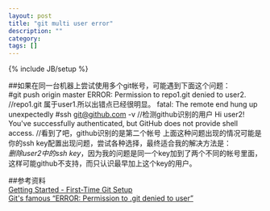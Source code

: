 ```yaml
---
layout: post
title: "git multi user error"
description: ""
category: 
tags: []
---
```

{% include JB/setup %}


##如果在同一台机器上尝试使用多个git帐号，可能遇到下面这个问题：  
	#git push origin master
	ERROR: Permission to repo1.git denied to user2.		//repo1.git 属于user1.所以出错点已经很明显。
	fatal: The remote end hung up unexpectedly
	#ssh git@github.com -v	//检测github识别的用户
	Hi user2! You've successfully authenticated, but GitHub does not provide shell access.	//看到了吧，github识别的是第二个帐号
上面这种问题出现的情况可能是你的ssh key配置出现问题，尝试各种选择，最终适合我的解决方法是：  
*删除user2中的ssh key*，因为我的问题是同一个key加到了两个不同的帐号里面，这样可能github不支持，而只认识最早加上这个key的用户。  


##参考资料  
[Getting Started - First-Time Git Setup](http://git-scm.com/book/en/Getting-Started-First-Time-Git-Setup)  
[Git's famous “ERROR: Permission to .git denied to user”](http://stackoverflow.com/questions/5335197/gits-famous-error-permission-to-git-denied-to-user)  


